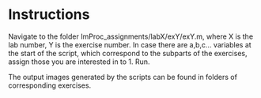 # Instructions
Navigate to the folder ImProc_assignments/labX/exY/exY.m, where X is the lab number, Y is the exercise number. In case there are a,b,c... variables at the start of the script, which correspond to the subparts of the exercises, assign those you are interested in to 1. Run.

The output images generated by the scripts can be found in folders of corresponding exercises.
